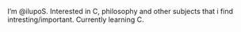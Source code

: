 I’m @ilupoS. 
Interested in C, philosophy and other subjects that i find intresting/important. 
Currently learning C.
